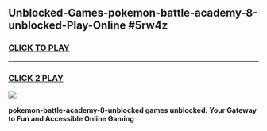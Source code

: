 
## Unblocked-Games-pokemon-battle-academy-8-unblocked-Play-Online #5rw4z
<h3>
<a href="https://news.freeplayer.one?title=pokemon-battle-academy-8-unblocked&ref=3">CLICK TO PLAY</a></h3>
<hr>

<h3>
<a href="https://news.freeplayer.one?title=pokemon-battle-academy-8-unblocked&ref=3">CLICK 2 PLAY</a>
  
</h3>

<a href="https://news.freeplayer.one?title=pokemon-battle-academy-8-unblocked&ref=3"><img src="https://clearcache.store/games.png"></a>


**pokemon-battle-academy-8-unblocked games unblocked: Your Gateway to Fun and Accessible Online Gaming**
